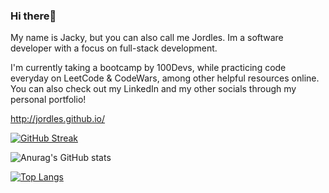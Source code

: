 ### Hi there👋 

My name is Jacky, but you can also call me Jordles. Im a software developer with a focus on full-stack development.

I'm currently taking a bootcamp by 100Devs, while practicing code everyday on LeetCode & CodeWars, among other helpful resources online. You can also check out my LinkedIn and my other socials through my personal portfolio!

http://jordles.github.io/

[![GitHub Streak](https://streak-stats.demolab.com?user=jordles&theme=blood)](https://git.io/streak-stats)

![Anurag's GitHub stats](https://github-readme-stats.vercel.app/api?username=jordles&show_icons=true&theme=solarized-light)

[![Top Langs](https://github-readme-stats.vercel.app/api/top-langs/?username=jordles)](https://github.com/anuraghazra/github-readme-stats)
<!--
**jordles/jordles** is a ✨ _special_ ✨ repository because its `README.md` (this file) appears on your GitHub profile.

Here are some ideas to get you started:

- 🔭 I’m currently working on ...
- 🌱 I’m currently learning ...
- 👯 I’m looking to collaborate on ...
- 🤔 I’m looking for help with ...
- 💬 Ask me about ...
- 📫 How to reach me: ...
- 😄 Pronouns: ...
- ⚡ Fun fact: ...
-->
